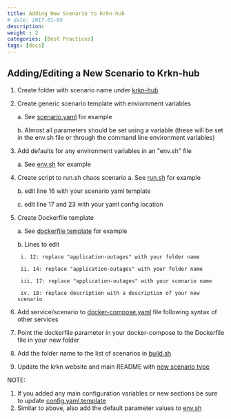 ```yaml
---
title: Adding New Scenario to Krkn-hub
# date: 2017-01-05
description: 
weight : 2
categories: [Best Practices]
tags: [docs]
---
```



## Adding/Editing a New Scenario to Krkn-hub
1. Create folder with scenario name under [krkn-hub](https://github.com/krkn-chaos/krkn-hub/tree/main)

2. Create generic scenario template with enviornment variables

    a. See [scenario.yaml](https://github.com/krkn-chaos/krkn-hub/blob/main/application-outages/app_outages.yaml.template) for example
    
    b. Almost all parameters should be set using a variable (these will be set in the env.sh file or through the command line environment variables)
    
3. Add defaults for any environment variables in an "env.sh" file

    a.  See [env.sh](https://github.com/krkn-chaos/krkn-hub/blob/main/application-outages/env.sh) for example
    
4. Create script to run.sh chaos scenario
    a. See [run.sh](https://github.com/krkn-chaos/krkn-hub/blob/main/application-outages/run.sh) for example
    
    b. edit line 16 with your scenario yaml template

    c. edit line 17 and 23 with your yaml config location

5. Create Dockerfile template
    
    a. See [dockerfile template](https://github.com/krkn-chaos/krkn-hub/blob/main/application-outages/Dockerfile.template) for example
    
    b. Lines to edit
    
        i. 12: replace "application-outages" with your folder name

        ii. 14: replace "application-outages" with your folder name

        iii. 17: replace "application-outages" with your scenario name

        iv. 18: replace description with a description of your new scenario
        
6. Add service/scenario to [docker-compose.yaml](https://github.com/krkn-chaos/krkn-hub/blob/main/docker-compose.yaml) file following syntax of other services
7. Point the dockerfile parameter in your docker-compose to the Dockerfile file in your new folder
8. Add the folder name to the list of scenarios in [build.sh](https://github.com/krkn-chaos/krkn-hub/blob/main/build.sh)
9. Update the krkn website and main README with [new scenario type](https://github.com/krkn-chaos/website/tree/main/content/en/docs/scenarios)

    
NOTE: 
1. If you added any main configuration variables or new sections be sure to update [config.yaml.template](https://github.com/krkn-chaos/krkn-hub/blob/main/config.yaml.template) 
2. Similar to above, also add the default parameter values to [env.sh](https://github.com/krkn-chaos/krkn-hub/blob/main/env.sh)
